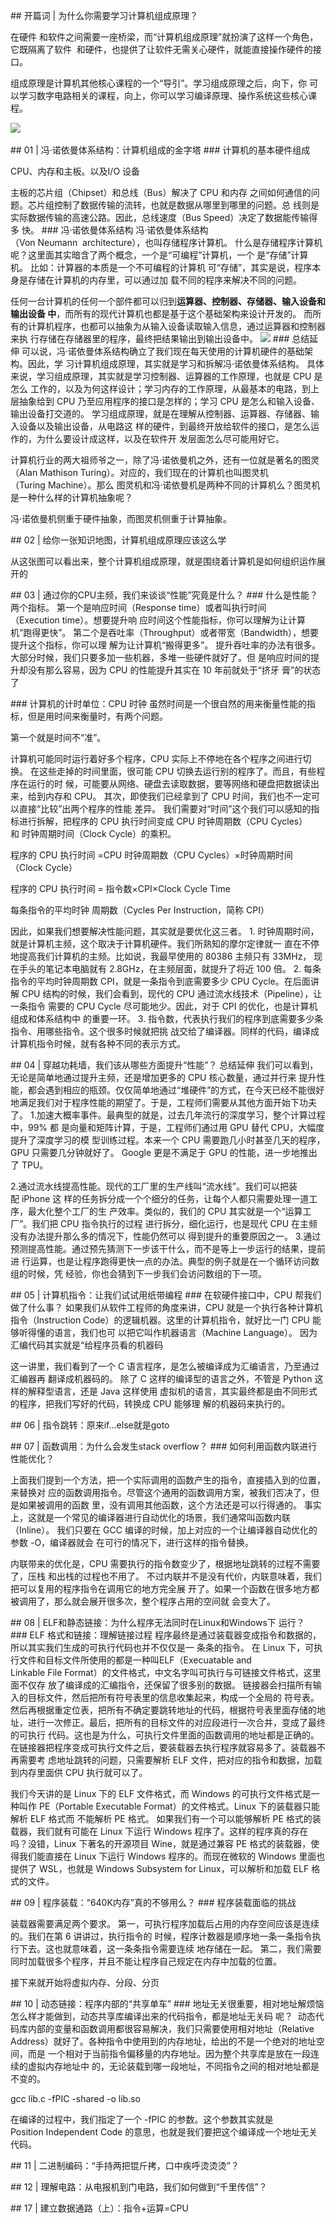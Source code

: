 ## 开篇词 | 为什么你需要学习计算机组成原理？



在硬件 和软件之间需要一座桥梁，而“计算机组成原理”就扮演了这样一个角色，它既隔离了软件 
和硬件，也提供了让软件无需关心硬件，就能直接操作硬件的接口。


组成原理是计算机其他核心课程的一个“导引”。学习组成原理之后，向下，你
可以学习数字电路相关的课程，向上，你可以学习编译原理、操作系统这些核心课程。

![](/imgs/0efe734b-2a83-4d17-a436-20d05013be06.jpg) 

## 01 | 冯·诺依曼体系结构：计算机组成的金字塔
### 计算机的基本硬件组成

CPU、内存和主板。以及I/O 设备

主板的芯片组（Chipset）和总线（Bus）解决了 CPU 和内存
之间如何通信的问题。芯片组控制了数据传输的流转，也就是数据从哪里到哪里的问题。总
线则是实际数据传输的高速公路。因此，总线速度（Bus Speed）决定了数据能传输得多 快。
### 冯·诺依曼体系结构
冯·诺依曼体系结构（Von Neumann  architecture），也叫存储程序计算机。
什么是存储程序计算机呢？这里面其实暗含了两个概念，一个是“可编程”计算机，一个 是“存储”计算机。
比如：计算器的本质是一个不可编程的计算机
可“存储”，其实是说，程序本身是存储在计算机的内存里，可以通过加
载不同的程序来解决不同的问题。


任何一台计算机的任何一个部件都可以归到**运算器、控制器、存储器、输入设备和输出设备
中**，而所有的现代计算机也都是基于这个基础架构来设计开发的。
而所有的计算机程序，也都可以抽象为从输入设备读取输入信息，通过运算器和控制器来执
行存储在存储器里的程序，最终把结果输出到输出设备中。
![](/imgs/97c511a0-72f1-4fda-8157-46316b85616a.jpg)
### 总结延伸
可以说，冯·诺依曼体系结构确立了我们现在每天使用的计算机硬件的基础架构。因此，学
习计算机组成原理，其实就是学习和拆解冯·诺依曼体系结构。
具体来说，学习组成原理，其实就是学习控制器、运算器的工作原理，也就是 CPU 是怎么
工作的，以及为何这样设计；学习内存的工作原理，从最基本的电路，到上层抽象给到
CPU 乃至应用程序的接口是怎样的；学习 CPU 是怎么和输入设备、输出设备打交道的。
学习组成原理，就是在理解从控制器、运算器、存储器、输入设备以及输出设备，从电路这
样的硬件，到最终开放给软件的接口，是怎么运作的，为什么要设计成这样，以及在软件开
发层面怎么尽可能用好它。


计算机行业的两大祖师爷之一，除了冯·诺依曼机之外，还有一位就是著名的图灵（Alan
Mathison Turing）。对应的，我们现在的计算机也叫图灵机（Turing Machine）。那么
图灵机和冯·诺依曼机是两种不同的计算机么？图灵机是一种什么样的计算机抽象呢？


冯·诺依曼机侧重于硬件抽象，而图灵机侧重于计算抽象。



## 02 | 给你一张知识地图，计算机组成原理应该这么学


从这张图可以看出来，整个计算机组成原理，就是围绕着计算机是如何组织运作展开的



## 03 | 通过你的CPU主频，我们来谈谈“性能”究竟是什么？
### 什么是性能？
两个指标。
第一个是响应时间（Response time）或者叫执行时间（Execution time）。想要提升响
应时间这个性能指标，你可以理解为让计算机“跑得更快”。
第二个是吞吐率（Throughput）或者带宽（Bandwidth），想要提升这个指标，你可以理
解为让计算机“搬得更多”。
提升吞吐率的办法有很多。大部分时候，我们只要多加一些机器，多堆一些硬件就好了。但
是响应时间的提升却没有那么容易，因为 CPU 的性能提升其实在 10 年前就处于“挤牙
膏”的状态了


### 计算机的计时单位：CPU 时钟
虽然时间是一个很自然的用来衡量性能的指标，但是用时间来衡量时，有两个问题。

第一个就是时间不“准”。

计算机可能同时运行着好多个程序，CPU 实际上不停地在各个程序之间进行切换。
在这些走掉的时间里面，很可能 CPU 切换去运行别的程序了。而且，有些程序在运行的时
候，可能要从网络、硬盘去读取数据，要等网络和硬盘把数据读出来，给到内存和 CPU。
其次，即使我们已经拿到了 CPU 时间，我们也不一定可以直接“比较”出两个程序的性能
差异。
我们需要对“时间”这个我们可以感知的指标进行拆解，把程序的 CPU 执行时间变成 CPU
时钟周期数（CPU Cycles）和 时钟周期时间（Clock Cycle）的乘积。


程序的 CPU 执行时间 =CPU 时钟周期数（CPU Cycles）×时钟周期时间（Clock Cycle）

程序的 CPU 执行时间 = 指令数×CPI×Clock Cycle Time

每条指令的平均时钟 周期数（Cycles Per Instruction，简称 CPI）


因此，如果我们想要解决性能问题，其实就是要优化这三者。
1. 时钟周期时间，就是计算机主频，这个取决于计算机硬件。我们所熟知的摩尔定律就一
直在不停地提高我们计算机的主频。比如说，我最早使用的 80386 主频只有 33MHz，
现在手头的笔记本电脑就有 2.8GHz，在主频层面，就提升了将近 100 倍。
2. 每条指令的平均时钟周期数 CPI，就是一条指令到底需要多少 CPU Cycle。在后面讲解
CPU 结构的时候，我们会看到，现代的 CPU 通过流水线技术（Pipeline），让一条指令
需要的 CPU Cycle 尽可能地少。因此，对于 CPI 的优化，也是计算机组成和体系结构中
的重要一环。
3. 指令数，代表执行我们的程序到底需要多少条指令、用哪些指令。这个很多时候就把挑
战交给了编译器。同样的代码，编译成计算机指令时候，就有各种不同的表示方式。




## 04 | 穿越功耗墙，我们该从哪些方面提升“性能”？
总结延伸
我们可以看到，无论是简单地通过提升主频，还是增加更多的 CPU 核心数量，通过并行来
提升性能，都会遇到相应的瓶颈。仅仅简单地通过“堆硬件”的方式，在今天已经不能很好
地满足我们对于程序性能的期望了。于是，工程师们需要从其他方面开始下功夫了。
1.加速大概率事件。最典型的就是，过去几年流行的深度学习，整个计算过程中，99% 都
是向量和矩阵计算，于是，工程师们通过用 GPU 替代 CPU，大幅度提升了深度学习的模
型训练过程。本来一个 CPU 需要跑几小时甚至几天的程序，GPU 只需要几分钟就好了。
Google 更是不满足于 GPU 的性能，进一步地推出了 TPU。

2.通过流水线提高性能。现代的工厂里的生产线叫“流水线”。我们可以把装配 iPhone 这
样的任务拆分成一个个细分的任务，让每个人都只需要处理一道工序，最大化整个工厂的生
产效率。类似的，我们的 CPU 其实就是一个“运算工厂”。我们把 CPU 指令执行的过程
进行拆分，细化运行，也是现代 CPU 在主频没有办法提升那么多的情况下，性能仍然可以
得到提升的重要原因之一。
3.通过预测提高性能。通过预先猜测下一步该干什么，而不是等上一步运行的结果，提前进
行运算，也是让程序跑得更快一点的办法。典型的例子就是在一个循环访问数组的时候，凭
经验，你也会猜到下一步我们会访问数组的下一项。


## 05 | 计算机指令：让我们试试用纸带编程
### 在软硬件接口中，CPU 帮我们做了什么事？
如果我们从软件工程师的角度来讲，CPU 就是一个执行各种计算机指令（Instruction
Code）的逻辑机器。这里的计算机指令，就好比一门 CPU 能够听得懂的语言，我们也可
以把它叫作机器语言（Machine Language）。
因为汇编代码其实就是“给程序员看的机器码



这一讲里，我们看到了一个 C 语言程序，是怎么被编译成为汇编语言，乃至通过汇编器再
翻译成机器码的。
除了 C 这样的编译型的语言之外，不管是 Python 这样的解释型语言，还是 Java 这样使用
虚拟机的语言，其实最终都是由不同形式的程序，把我们写好的代码，转换成 CPU 能够理
解的机器码来执行的。




## 06 | 指令跳转：原来if...else就是goto


## 07 | 函数调用：为什么会发生stack overflow？
### 如何利用函数内联进行性能优化？

上面我们提到一个方法，把一个实际调用的函数产生的指令，直接插入到的位置，来替换对
应的函数调用指令。尽管这个通用的函数调用方案，被我们否决了，但是如果被调用的函数
里，没有调用其他函数，这个方法还是可以行得通的。
事实上，这就是一个常见的编译器进行自动优化的场景，我们通常叫函数内联（Inline）。
我们只要在 GCC 编译的时候，加上对应的一个让编译器自动优化的参数 -O，编译器就会
在可行的情况下，进行这样的指令替换。


内联带来的优化是，CPU 需要执行的指令数变少了，根据地址跳转的过程不需要了，压栈
和出栈的过程也不用了。
不过内联并不是没有代价，内联意味着，我们把可以复用的程序指令在调用它的地方完全展
开了。如果一个函数在很多地方都被调用了，那么就会展开很多次，整个程序占用的空间就
会变大了。




## 08 | ELF和静态链接：为什么程序无法同时在Linux和Windows下 运行？
### ELF 格式和链接：理解链接过程
程序最终是通过装载器变成指令和数据的，所以其实我们生成的可执行代码也并不仅仅是一
条条的指令。
在 Linux 下，可执行文件和目标文件所使用的都是一种叫ELF（Execuatable and
Linkable File Format）的文件格式，中文名字叫可执行与可链接文件格式，这里面不仅存
放了编译成的汇编指令，还保留了很多别的数据。
链接器会扫描所有输入的目标文件，然后把所有符号表里的信息收集起来，构成一个全局的
符号表。然后再根据重定位表，把所有不确定要跳转地址的代码，根据符号表里面存储的地
址，进行一次修正。最后，把所有的目标文件的对应段进行一次合并，变成了最终的可执行
代码。这也是为什么，可执行文件里面的函数调用的地址都是正确的。
在链接器把程序变成可执行文件之后，要装载器去执行程序就容易多了。装载器不再需要考
虑地址跳转的问题，只需要解析 ELF 文件，把对应的指令和数据，加载到内存里面供 CPU
执行就可以了。


我们今天讲的是 Linux 下的 ELF 文件格式，而 Windows 的可执行文件格式是一种叫作
PE（Portable Executable Format）的文件格式。Linux 下的装载器只能解析 ELF 格式而
不能解析 PE 格式。
如果我们有一个可以能够解析 PE 格式的装载器，我们就有可能在 Linux 下运行 Windows
程序了。这样的程序真的存在吗？没错，Linux 下著名的开源项目 Wine，就是通过兼容
PE 格式的装载器，使得我们能直接在 Linux 下运行 Windows 程序的。而现在微软的
Windows 里面也提供了 WSL，也就是 Windows Subsystem for Linux，可以解析和加载
ELF 格式的文件。




## 09 | 程序装载：“640K内存”真的不够用么？
### 程序装载面临的挑战

装载器需要满足两个要求。
第一，可执行程序加载后占用的内存空间应该是连续的。我们在第 6 讲讲过，执行指令的
时候，程序计数器是顺序地一条一条指令执行下去。这也就意味着，这一条条指令需要连续
地存储在一起。
第二，我们需要同时加载很多个程序，并且不能让程序自己规定在内存中加载的位置。



接下来就开始将虚拟内存、分段、分页


## 10 | 动态链接：程序内部的“共享单车”
### 地址无关很重要，相对地址解烦恼
怎么样才能做到，动态共享库编译出来的代码指令，都是地址无关码 呢？ 
动态代码库内部的变量和函数调用都很容易解决，我们只需要使用相对地址（Relative
Address）就好了。各种指令中使用到的内存地址，给出的不是一个绝对的地址空间，而是
一个相对于当前指令偏移量的内存地址。因为整个共享库是放在一段连续的虚拟内存地址中
的，无论装载到哪一段地址，不同指令之间的相对地址都是不变的。


gcc lib.c -fPIC -shared -o lib.so

在编译的过程中，我们指定了一个 -fPIC 的参数。这个参数其实就是
Position Independent Code 的意思，也就是我们要把这个编译成一个地址无关代码。




## 11 | 二进制编码：“手持两把锟斤拷，口中疾呼烫烫烫”？


## 12 | 理解电路：从电报机到门电路，我们如何做到“千里传信”？


## 17 | 建立数据通路（上）：指令+运算=CPU



























